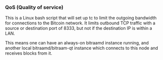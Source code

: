 ### QoS (Quality of service) ###

This is a Linux bash script that will set up tc to limit the outgoing bandwidth for connections to the Bitcoin network. It limits outbound TCP traffic with a source or destination port of 8333, but not if the destination IP is within a LAN.

This means one can have an always-on bitraamd instance running, and another local bitraamd/bitraam-qt instance which connects to this node and receives blocks from it.
